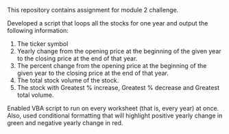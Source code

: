 This repository contains assignment for module 2 challenge.


Developed a script that loops all the stocks for one year and output the following information:
1. The ticker symbol
2. Yearly change from the opening price at the beginning of the given year to the closing price at the end of that year.
3. The percent change from the opening price at the beginning of the given year to the closing price at the end of that year.
4. The total stock volume of the stock.
5. The stock with Greatest % increase, Greatest % decrease and Greatest total volume.

Enabled VBA script to run on every worksheet (that is, every year) at once. Also, used conditional formatting that will highlight positive yearly change in green and negative yearly change in red.
